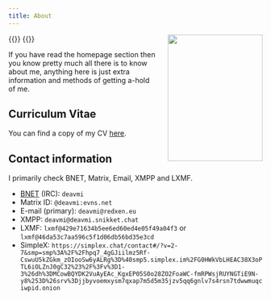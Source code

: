 ```yaml
---
title: About
---
```


{{<bruh>}}
<img src="/img/about_profile_picture.jpg" width=188 height=251 style="float:right;gap;margin-left:20px">
{{</bruh>}}

If you have read the homepage section then you know pretty much all there is to know about me, anything here is just extra information and methods of getting a-hold of me.

## Curriculum Vitae

You can find a copy of my CV [here](/cv.pdf).

## Contact information

I primarily check BNET, Matrix, Email, XMPP and LXMF.

* [BNET](/projects/bonobonet) (IRC): `deavmi`
* Matrix ID: `@deavmi:evns.net`
* E-mail (primary): `deavmi@redxen.eu`
* XMPP: `deavmi@deavmi.snikket.chat`
* LXMF: `lxmf@429e71634b5ee6ed60ed4e05f49a04f3` or `lxmf@46da53c7aa596c5f1d06db56bd35e3cd`
* SimpleX: `https://simplex.chat/contact#/?v=2-7&smp=smp%3A%2F%2Fhpq7_4gGJiilmz5Rf-CswuU5kZGkm_zOIooSw6yALRg%3D%40smp5.simplex.im%2FG0HWkVbLHEAC38X3oPTL6iOLZnJ0gC32%23%2F%3Fv%3D1-3%26dh%3DMCowBQYDK2VuAyEAc_KgxEP05S0o28ZO2FoaWC-fmRPWsjRUYNGTiE9N-y8%253D%26srv%3Djjbyvoemxysm7qxap7m5d5m35jzv5qq6gnlv7s4rsn7tdwwmuqciwpid.onion`